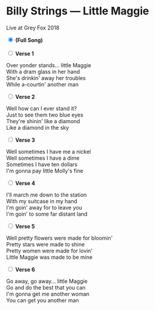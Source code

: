 # Billy Strings — Little Maggie 

Live at Grey Fox 2018

<div id="yt"></div>

<div><strong>
<input type="radio" name="loop" id="loop0" value="0,Infinity" checked />
<label for="loop0">(Full Song)</label>
</strong></div>

<br/>


<div><strong>
<input type="radio" name="loop" id="loop1" value="14.67,40.95" />
<label for="loop1">Verse 1</label>
</strong></div>

Over yonder stands... little Maggie  
With a dram glass in her hand  
She's drinkin' away her troubles  
While a-courtin' another man  


<div><strong>
<input type="radio" name="loop" id="loop2" value="67.013547,79.623547" />
<label for="loop2">Verse 2</label>
</strong></div>

Well how can I ever stand it?  
Just to see them two blue eyes  
They're shinin' like a diamond  
Like a diamond in the sky  


<div><strong>
<input type="radio" name="loop" id="loop3" value="79.620377,92.110377" />
<label for="loop3">Verse 3</label>
</strong></div>

Well sometimes I have me a nickel  
Well sometimes I have a dime  
Sometimes I have ten dollars  
I'm gonna pay little Molly's fine  


<div><strong>
<input type="radio" name="loop" id="loop4" value="118.682847,131.322847" />
<label for="loop4">Verse 4</label>
</strong></div>

I'll march me down to the station  
With my suitcase in my hand  
I'm goin' away for to leave you  
I'm goin' to some far distant land   


<div><strong>
<input type="radio" name="loop" id="loop5" value="321.250557,334.080557" />
<label for="loop5">Verse 5</label>
</strong></div>

Well pretty flowers were made for bloomin'  
Pretty stars were made to shine  
Pretty women were made for lovin'    
Little Maggie was made to be mine  


<div><strong>
<input type="radio" name="loop" id="loop6" value="334.308657,362.818657" />
<label for="loop6">Verse 6</label>
</strong></div>

Go away, go away... little Maggie  
Go and do the best that you can  
I'm gonna get me another woman  
You can get you another man  


<script type="module">
import YTPlayer from "https://cdn.skypack.dev/yt-player@3.6.1";
load(YTPlayer, "ovC1jULtcMM");
</script>
